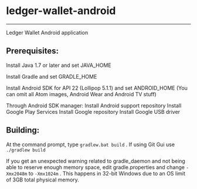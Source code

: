 # ledger-wallet-android
-----------------------

Ledger Wallet Android application


## Prerequisites:

Install Java 1.7 or later and set JAVA_HOME

Install Gradle and set GRADLE_HOME

Install Android SDK for API 22 (Lollipop 5.1.1) and set ANDROID_HOME
(You can omit all Atom images, Android Wear and Android TV stuff)

Through Android SDK manager:
Install Android support repository
Install Google Play Services 
Install Google repository
Install Google USB driver


## Building:

At the command prompt, type `gradlew.bat build` . If using Git Gui use `./gradlew build`

If you get an unexpected warning related to gradle_daemon and not being able to reserve enough memory space, edit gradle.properties and change `-Xmx2048m` to `-Xmx1024m` . This happens in 32-bit Windows due to an OS limit of 3GB total physical memory.

